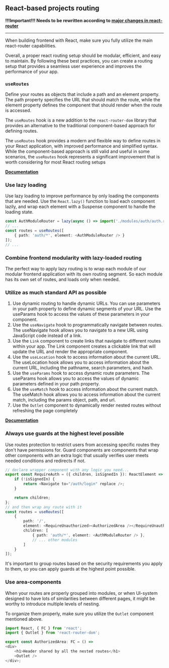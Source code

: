## React-based projects routing

**!!!Important!!! Needs to be rewritten according to [major changes in react-router](https://reactrouter.com/en/main/upgrading/v6-data)**

<hr>

When building frontend with React, make sure you fully utilize the main react-router capabilities.

Overall, a proper react routing setup should be modular, efficient, and easy to maintain. By following these best practices, you can create a routing setup that provides a seamless user experience and improves the performance of your app.

### `useRoutes`
Define your routes as objects that include a path and an element property. The path property specifies the URL that should match the route, while the element property defines the component that should render when the route is accessed.

The `useRoutes` hook is a new addition to the `react-router-dom` library that provides an alternative to the traditional component-based approach for defining routes.

The `useRoutes` hook provides a modern and flexible way to define routes in your React application, with improved performance and simplified syntax. While the component-based approach is still valid and useful in some scenarios, the `useRoutes` hook represents a significant improvement that is worth considering for most React routing setups

**[Documentation](https://reactrouter.com/en/main/hooks/use-routes)**

### Use lazy loading
Use lazy loading to improve performance by only loading the components that are needed. Use the `React.lazy()` function to load each component lazily, and wrap each element with a Suspense component to handle the loading state.

```typescript jsx
const AuthModuleRouter = lazy(async () => import('./modules/auth/auth.router'));
// ...
const routes = useRoutes([
	{ path: 'auth/*', element: <AuthModuleRouter /> }
]);
// ...
```

### Combine frontend modularity with lazy-loaded routing

The perfect way to apply lazy routing is to wrap each module of our modular frontend application with its own routing segment.
So each module has its own set of routes, and loads only when needed.

### Utilize as much standard API as possible
1. Use dynamic routing to handle dynamic URLs. You can use parameters in your path property to define dynamic segments of your URL. Use the useParams hook to access the values of these parameters in your component.
1. Use the `useNavigate` hook to programmatically navigate between routes. The useNavigate hook allows you to navigate to a new URL using JavaScript code instead of a link.
1. Use the `Link` component to create links that navigate to different routes within your app. The Link component creates a clickable link that will update the URL and render the appropriate component.
1. Use the `useLocation` hook to access information about the current URL. The useLocation hook allows you to access information about the current URL, including the pathname, search parameters, and hash.
1. Use the `useParams` hook to access dynamic route parameters. The useParams hook allows you to access the values of dynamic parameters defined in your path property.
1. Use the `useMatch` hook to access information about the current match. The useMatch hook allows you to access information about the current match, including the params object, path, and url.
1. Use the `Outlet` component to dynamically render nested routes without refreshing the page completely

**[Documentation](https://reactrouter.com/en/main/start/overview)**

### Always use guards at the highest level possible
Use routes protection to restrict users from accessing specific routes they don't have permissions for. 
Guard components are components that wrap other components with an extra logic that usually verifies user meets needed conditions and redirects if not.

```typescript jsx
// declare wrapper component with any logic you need...
export const RequireAuth = ({ children, isSignedIn }): ReactElement => {
	if (!isSignedIn) {
		return <Navigate to="/auth/login" replace />;
	}

	return children;
};
// and then wrap any route with it
const routes = useRoutes([
	{
		path: '/',
		element: <RequireUnauthorized><AuthorizedArea /></RequireUnauthorized>,
		children: [
			{ path: 'auth/*', element: <AuthModuleRouter /> },
			// ... other modules 
		]
	}
]);
```
It's important to group routes based on the security requirements you apply to them, so you can apply guards at the highest point possible. 

### Use area-components
When your routes are properly grouped into modules, or when UI-system designed to have lots of similarities 
between different pages, it might be worthy to introduce multiple levels of nesting.

To organize them properly, make sure you utilize the `Outlet` component mentioned above.
```typescript jsx
import React, { FC } from 'react';
import { Outlet } from 'react-router-dom';

export const AuthorizedArea: FC = () => 
<div>
	<h1>Header shared by all the nested routes</h1>
	<Outlet />
</div>;
```


